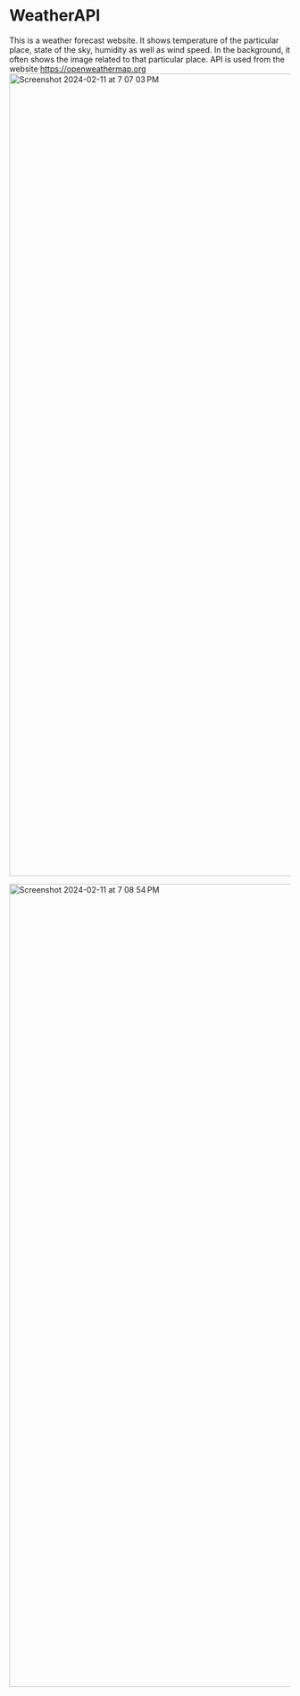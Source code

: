 # WeatherAPI

This is a weather forecast website. It shows temperature of the particular place, state of the sky, humidity as well as wind speed.
In the background, it often shows the image related to that particular place. 
API is used from the website https://openweathermap.org 
<img width="1437" alt="Screenshot 2024-02-11 at 7 07 03 PM" src="https://github.com/gargprek/WeatherAPI/assets/85071986/aae3bd16-b549-4225-a4d3-1e8f3de40ee6">


<img width="1438" alt="Screenshot 2024-02-11 at 7 08 54 PM" src="https://github.com/gargprek/WeatherAPI/assets/85071986/4ada91a8-99b7-4f31-8ca4-c836317f8b9f">
